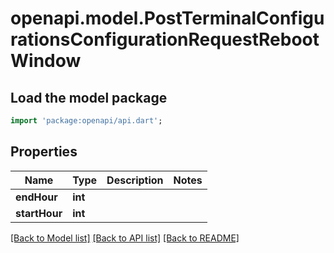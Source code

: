 # openapi.model.PostTerminalConfigurationsConfigurationRequestRebootWindow

## Load the model package
```dart
import 'package:openapi/api.dart';
```

## Properties
Name | Type | Description | Notes
------------ | ------------- | ------------- | -------------
**endHour** | **int** |  | 
**startHour** | **int** |  | 

[[Back to Model list]](../README.md#documentation-for-models) [[Back to API list]](../README.md#documentation-for-api-endpoints) [[Back to README]](../README.md)


